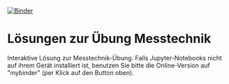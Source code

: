 [![Binder](https://mybinder.org/badge_logo.svg)](https://mybinder.org/v2/gh/Kisleif/mt_uebung2020/master)
# Lösungen zur Übung Messtechnik
Interaktive Lösung zur Messtechnik-Übung.
Falls Jupyter-Notebooks nicht auf ihrem Gerät installiert ist, benutzen Sie bitte die Online-Version auf "mybinder" (per Klick auf den Button oben).
